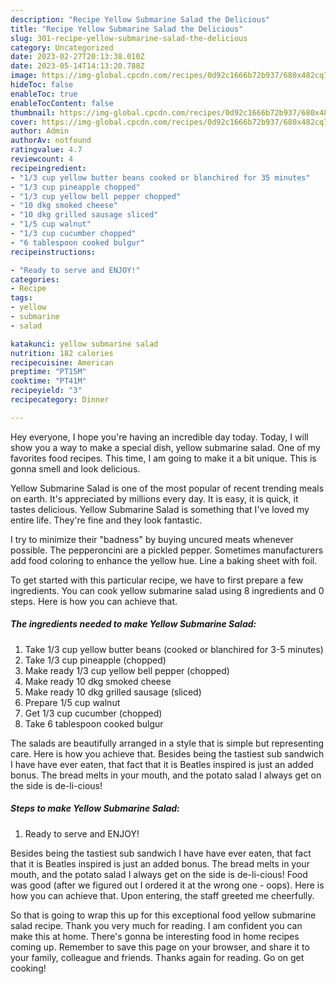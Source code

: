 ```yaml
---
description: "Recipe Yellow Submarine Salad the Delicious"
title: "Recipe Yellow Submarine Salad the Delicious"
slug: 301-recipe-yellow-submarine-salad-the-delicious
category: Uncategorized
date: 2023-02-27T20:13:38.010Z
date: 2023-05-14T14:13:20.788Z
image: https://img-global.cpcdn.com/recipes/0d92c1666b72b937/680x482cq70/yellow-submarine-salad-recipe-main-photo.jpg
hideToc: false
enableToc: true
enableTocContent: false
thumbnail: https://img-global.cpcdn.com/recipes/0d92c1666b72b937/680x482cq70/yellow-submarine-salad-recipe-main-photo.jpg
cover: https://img-global.cpcdn.com/recipes/0d92c1666b72b937/680x482cq70/yellow-submarine-salad-recipe-main-photo.jpg
author: Admin
authorAv: notfound
ratingvalue: 4.7
reviewcount: 4
recipeingredient:
- "1/3 cup yellow butter beans cooked or blanchired for 35 minutes"
- "1/3 cup pineapple chopped"
- "1/3 cup yellow bell pepper chopped"
- "10 dkg smoked cheese"
- "10 dkg grilled sausage sliced"
- "1/5 cup walnut"
- "1/3 cup cucumber chopped"
- "6 tablespoon cooked bulgur"
recipeinstructions:

- "Ready to serve and ENJOY!"
categories:
- Recipe
tags:
- yellow
- submarine
- salad

katakunci: yellow submarine salad 
nutrition: 182 calories
recipecuisine: American
preptime: "PT15M"
cooktime: "PT41M"
recipeyield: "3"
recipecategory: Dinner

---
```



Hey everyone, I hope you're having an incredible day today. Today, I will show you a way to make a special dish, yellow submarine salad. One of my favorites food recipes. This time, I am going to make it a bit unique. This is gonna smell and look delicious.

Yellow Submarine Salad is one of the most popular of recent trending meals on earth. It's appreciated by millions every day. It is easy, it is quick, it tastes delicious. Yellow Submarine Salad is something that I've loved my entire life. They're fine and they look fantastic.

I try to minimize their &#34;badness&#34; by buying uncured meats whenever possible. The pepperoncini are a pickled pepper. Sometimes manufacturers add food coloring to enhance the yellow hue. Line a baking sheet with foil.


To get started with this particular recipe, we have to first prepare a few ingredients. You can cook yellow submarine salad using 8 ingredients and 0 steps. Here is how you can achieve that.

<!--inarticleads1-->

##### The ingredients needed to make Yellow Submarine Salad:

1. Take 1/3 cup yellow butter beans (cooked or blanchired for 3-5 minutes)
1. Take 1/3 cup pineapple (chopped)
1. Make ready 1/3 cup yellow bell pepper (chopped)
1. Make ready 10 dkg smoked cheese
1. Make ready 10 dkg grilled sausage (sliced)
1. Prepare 1/5 cup walnut
1. Get 1/3 cup cucumber (chopped)
1. Take 6 tablespoon cooked bulgur


The salads are beautifully arranged in a style that is simple but representing care. Here is how you achieve that. Besides being the tastiest sub sandwich I have have ever eaten, that fact that it is Beatles inspired is just an added bonus. The bread melts in your mouth, and the potato salad I always get on the side is de-li-cious! 

<!--inarticleads2-->

##### Steps to make Yellow Submarine Salad:


1. Ready to serve and ENJOY!

Besides being the tastiest sub sandwich I have have ever eaten, that fact that it is Beatles inspired is just an added bonus. The bread melts in your mouth, and the potato salad I always get on the side is de-li-cious! Food was good (after we figured out I ordered it at the wrong one - oops). Here is how you can achieve that. Upon entering, the staff greeted me cheerfully. 

So that is going to wrap this up for this exceptional food yellow submarine salad recipe. Thank you very much for reading. I am confident you can make this at home. There's gonna be interesting food in home recipes coming up. Remember to save this page on your browser, and share it to your family, colleague and friends. Thanks again for reading. Go on get cooking!
